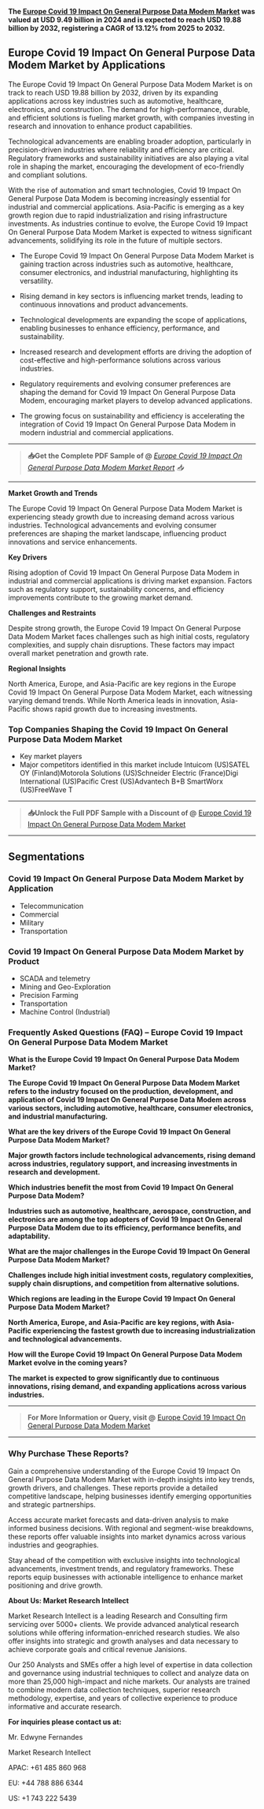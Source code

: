 <p><strong>The <a href="https://www.marketresearchintellect.com/download-sample/?rid=543764&amp;utm_source=Pulse-April-Europe&amp;utm_medium=852">Europe Covid 19 Impact On General Purpose Data Modem Market</a> was valued at USD 9.49 billion in 2024 and is expected to reach USD 19.88 billion by 2032, registering a CAGR of 13.12% from 2025 to 2032.</strong></p><h2>Europe Covid 19 Impact On General Purpose Data Modem Market by Applications&nbsp;</h2><p><p>The Europe Covid 19 Impact On General Purpose Data Modem Market is on track to reach USD 19.88 billion by 2032, driven by its expanding applications across key industries such as automotive, healthcare, electronics, and construction. The demand for high-performance, durable, and efficient solutions is fueling market growth, with companies investing in research and innovation to enhance product capabilities.</p><p>Technological advancements are enabling broader adoption, particularly in precision-driven industries where reliability and efficiency are critical. Regulatory frameworks and sustainability initiatives are also playing a vital role in shaping the market, encouraging the development of eco-friendly and compliant solutions.</p><p>With the rise of automation and smart technologies, Covid 19 Impact On General Purpose Data Modem is becoming increasingly essential for industrial and commercial applications. Asia-Pacific is emerging as a key growth region due to rapid industrialization and rising infrastructure investments. As industries continue to evolve, the Europe Covid 19 Impact On General Purpose Data Modem Market is expected to witness significant advancements, solidifying its role in the future of multiple sectors.</p></p><ul><li><p>The Europe Covid 19 Impact On General Purpose Data Modem Market is gaining traction across industries such as automotive, healthcare, consumer electronics, and industrial manufacturing, highlighting its versatility.</p></li><li><p>Rising demand in key sectors is influencing market trends, leading to continuous innovations and product advancements.</p></li><li><p>Technological developments are expanding the scope of applications, enabling businesses to enhance efficiency, performance, and sustainability.</p></li><li><p>Increased research and development efforts are driving the adoption of cost-effective and high-performance solutions across various industries.</p></li><li><p>Regulatory requirements and evolving consumer preferences are shaping the demand for Covid 19 Impact On General Purpose Data Modem, encouraging market players to develop advanced applications.</p></li><li><p>The growing focus on sustainability and efficiency is accelerating the integration of Covid 19 Impact On General Purpose Data Modem in modern industrial and commercial applications.</p></li></ul><hr /><blockquote><p><strong><span class="font-[700]">📥Get the Complete PDF Sample of @ </span></strong><em><span class="font-[700]"><a href="https://www.marketresearchintellect.com/download-sample/?rid=543764&amp;utm_source=Pulse-April-Europe&amp;utm_medium=852" target="_blank" data-tracking-control-name="article-ssr-frontend-pulse_little-text-block" data-tracking-will-navigate="" data-test-link="">Europe Covid 19 Impact On General Purpose Data Modem Market Report</a>&nbsp;📥</span></em></p></blockquote><hr /><p class="" data-start="77" data-end="360"><strong data-start="77" data-end="105">Market Growth and Trends</strong></p><p class="" data-start="77" data-end="360">The Europe Covid 19 Impact On General Purpose Data Modem Market is experiencing steady growth due to increasing demand across various industries. Technological advancements and evolving consumer preferences are shaping the market landscape, influencing product innovations and service enhancements.</p><p class="" data-start="362" data-end="606"><strong data-start="362" data-end="377">Key Drivers</strong></p><p class="" data-start="362" data-end="606">Rising adoption of Covid 19 Impact On General Purpose Data Modem in industrial and commercial applications is driving market expansion. Factors such as regulatory support, sustainability concerns, and efficiency improvements contribute to the growing market demand.</p><p class="" data-start="608" data-end="849"><strong data-start="608" data-end="637">Challenges and Restraints</strong></p><p class="" data-start="608" data-end="849">Despite strong growth, the Europe Covid 19 Impact On General Purpose Data Modem Market faces challenges such as high initial costs, regulatory complexities, and supply chain disruptions. These factors may impact overall market penetration and growth rate.</p><p class="" data-start="851" data-end="1095"><strong data-start="851" data-end="872">Regional Insights</strong></p><p class="" data-start="851" data-end="1095">North America, Europe, and Asia-Pacific are key regions in the Europe Covid 19 Impact On General Purpose Data Modem Market, each witnessing varying demand trends. While North America leads in innovation, Asia-Pacific shows rapid growth due to increasing investments.</p><p><h3>Top Companies Shaping the Covid 19 Impact On General Purpose Data Modem Market </h3><ul><li>Key market players</li><li>Major competitors identified in this market include Intuicom (US)SATEL OY (Finland)Motorola Solutions (US)Schneider Electric (France)Digi International (US)Pacific Crest (US)Advantech B+B SmartWorx (US)FreeWave T</li></ul></p><hr /><blockquote><p><strong>📥Unlock the Full PDF Sample with a Discount of @</strong> <a href="https://www.marketresearchintellect.com/ask-for-discount/?rid=543764&amp;utm_source=Pulse-April-Europe&amp;utm_medium=852">Europe Covid 19 Impact On General Purpose Data Modem Market</a></p></blockquote><hr /><p><h2>Segmentations</h2><h3>Covid 19 Impact On General Purpose Data Modem Market by Application</h3><ul><li>Telecommunication</li><li>Commercial</li><li>Military</li><li>Transportation</li></ul><h3>Covid 19 Impact On General Purpose Data Modem Market by Product</h3><ul><li>SCADA and telemetry</li><li>Mining and Geo-Exploration</li><li>Precision Farming</li><li>Transportation</li><li>Machine Control (Industrial)</li></ul></p><h3><strong>Frequently Asked Questions (FAQ) &ndash; Europe Covid 19 Impact On General Purpose Data Modem Market</strong></h3><p><strong>What is the Europe Covid 19 Impact On General Purpose Data Modem Market?</strong></p><p><strong>The Europe Covid 19 Impact On General Purpose Data Modem Market refers to the industry focused on the production, development, and application of Covid 19 Impact On General Purpose Data Modem across various sectors, including automotive, healthcare, consumer electronics, and industrial manufacturing.</strong></p><p><strong>What are the key drivers of the Europe Covid 19 Impact On General Purpose Data Modem Market?</strong></p><p><strong>Major growth factors include technological advancements, rising demand across industries, regulatory support, and increasing investments in research and development.</strong></p><p><strong>Which industries benefit the most from Covid 19 Impact On General Purpose Data Modem?</strong></p><p><strong>Industries such as automotive, healthcare, aerospace, construction, and electronics are among the top adopters of Covid 19 Impact On General Purpose Data Modem due to its efficiency, performance benefits, and adaptability.</strong></p><p><strong>What are the major challenges in the Europe Covid 19 Impact On General Purpose Data Modem Market?</strong></p><p><strong>Challenges include high initial investment costs, regulatory complexities, supply chain disruptions, and competition from alternative solutions.</strong></p><p><strong>Which regions are leading in the Europe Covid 19 Impact On General Purpose Data Modem Market?</strong></p><p><strong>North America, Europe, and Asia-Pacific are key regions, with Asia-Pacific experiencing the fastest growth due to increasing industrialization and technological advancements.</strong></p><p><strong>How will the Europe Covid 19 Impact On General Purpose Data Modem Market evolve in the coming years?</strong></p><p><strong>The market is expected to grow significantly due to continuous innovations, rising demand, and expanding applications across various industries.</strong></p><hr /><blockquote><p><span class="font-[700]"><strong>For More Information or Query, visit&nbsp;@</strong>&nbsp;</span><span class="font-[700]"><a href="https://www.marketresearchintellect.com/product/covid-19-impact-on-general-purpose-data-modem-market-size-forecast/?utm_source=Linkedin&utm_medium=852" target="_blank" data-tracking-control-name="article-ssr-frontend-pulse_little-text-block" data-tracking-will-navigate="" data-test-link="">Europe Covid 19 Impact On General Purpose Data Modem Market</a></span></p></blockquote><hr /><h3><strong data-start="0" data-end="31">Why Purchase These Reports?</strong></h3><p class="" data-start="35" data-end="297">Gain a comprehensive understanding of the Europe Covid 19 Impact On General Purpose Data Modem Market with in-depth insights into key trends, growth drivers, and challenges. These reports provide a detailed competitive landscape, helping businesses identify emerging opportunities and strategic partnerships.</p><p class="" data-start="299" data-end="540">Access accurate market forecasts and data-driven analysis to make informed business decisions. With regional and segment-wise breakdowns, these reports offer valuable insights into market dynamics across various industries and geographies.</p><p class="" data-start="542" data-end="784">Stay ahead of the competition with exclusive insights into technological advancements, investment trends, and regulatory frameworks. These reports equip businesses with actionable intelligence to enhance market positioning and drive growth.</p><p><strong><span class="font-[700]">About Us: Market Research Intellect</span></strong></p><p><span class="">Market Research Intellect is a leading Research and Consulting firm servicing over 5000+ clients. We provide advanced analytical research solutions while offering information-enriched research studies.&nbsp;</span>We also offer insights into strategic and growth analyses and data necessary to achieve corporate goals and critical revenue Janisions.</p><p><span class="">Our 250 Analysts and SMEs offer a high level of expertise in data collection and governance using industrial techniques to collect and analyze data on more than 25,000 high-impact and niche markets. Our analysts are trained to combine modern data collection techniques, superior research methodology, expertise, and years of collective experience to produce informative and accurate research.</span></p><p><strong>For inquiries please contact us at:</strong></p><p>Mr. Edwyne Fernandes</p><p>Market Research Intellect</p><p>APAC: +61 485 860 968</p><p>EU: +44 788 886 6344</p><p>US: +1 743 222 5439</p>